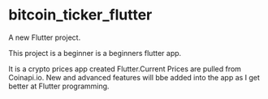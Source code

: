 # bitcoin_ticker_flutter

A new Flutter project.


This project is a beginner is a beginners flutter app.

It is a crypto prices app created Flutter.Current Prices are pulled from Coinapi.io.
New and advanced features will bbe added into the app as I get better at Flutter programming.





